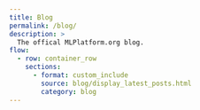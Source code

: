 ```yaml
---
title: Blog
permalink: /blog/
description: >
  The offical MLPlatform.org blog.
flow:
  - row: container_row
    sections:
      - format: custom_include
        source: blog/display_latest_posts.html
        category: blog
---
```

